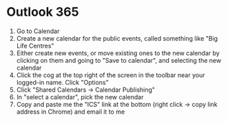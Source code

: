 # Outlook 365

1. Go to Calendar
1. Create a new calendar for the public events, called something like "Big Life Centres"
1. Either create new events, or move existing ones to the new calendar by clicking on them and going to "Save to calendar", and selecting the new calendar
1. Click the cog at the top right of the screen in the toolbar near your logged-in name. Click "Options"
1. Click "Shared Calendars -> Calendar Publishing"
1. In "select a calendar", pick the new calendar
1. Copy and paste me the "ICS" link at the bottom (right click -> copy link address in Chrome) and email it to me